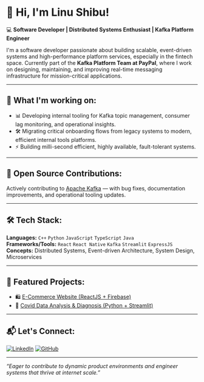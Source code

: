 # 👋 Hi, I'm Linu Shibu!

💻 **Software Developer | Distributed Systems Enthusiast | Kafka Platform Engineer**

I'm a software developer passionate about building scalable, event-driven systems and high-performance platform services, especially in the fintech space. Currently part of the **Kafka Platform Team at PayPal**, where I work on designing, maintaining, and improving real-time messaging infrastructure for mission-critical applications.

---

## 🚀 What I'm working on:
- 📊 Developing internal tooling for Kafka topic management, consumer lag monitoring, and operational insights.
- 🛠️ Migrating critical onboarding flows from legacy systems to modern, efficient internal tools platforms.
- ⚡ Building milli-second efficient, highly available, fault-tolerant systems.

---

## 📂 Open Source Contributions:
Actively contributing to [Apache Kafka](https://github.com/apache/kafka/pulls?q=is%3Apr+author%3Alinu-shibu) — with bug fixes, documentation improvements, and operational tooling updates.

---

## 🛠️ Tech Stack:
**Languages:** `C++` `Python` `JavaScript` `TypeScript` `Java`  
**Frameworks/Tools:** `React` `React Native` `Kafka` `Streamlit` `ExpressJS`  
**Concepts:** Distributed Systems, Event-driven Architecture, System Design, Microservices

---

## 📌 Featured Projects:
- 🛍️ [E-Commerce Website (ReactJS + Firebase)](https://github.com/linu-shibu/e-commerce-website-react-js)
- 🦠 [Covid Data Analysis & Diagnosis (Python + Streamlit)](https://github.com/linu-shibu/Team_4max)

---

## 📬 Let's Connect:
[![LinkedIn](https://img.shields.io/badge/-Linu%20Shibu-blue?style=flat-square&logo=Linkedin&logoColor=white&link=https://www.linkedin.com/in/linu-shibu/)](https://www.linkedin.com/in/linu-shibu/)
[![GitHub](https://img.shields.io/badge/-GitHub-black?style=flat-square&logo=GitHub&logoColor=white&link=https://github.com/linu-shibu)](https://github.com/linu-shibu)

---

_“Eager to contribute to dynamic product environments and engineer systems that thrive at internet scale.”_

